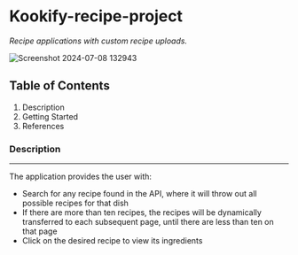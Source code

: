 # Kookify-recipe-project
*Recipe applications with custom recipe uploads.*

![Screenshot 2024-07-08 132943](https://github.com/user-attachments/assets/6dc1f6ba-2ca9-4cc8-abbd-a6ee74c68ee9)

## Table of Contents

1. Description
2. Getting Started
3. References

### Description 
------------------------
The application provides the user with:
- Search for any recipe found in the API, where it will throw out all possible recipes for that dish
- If there are more than ten recipes, the recipes will be dynamically transferred to each subsequent page, until there are less than ten on that page
- Click on the desired recipe to view its ingredients

